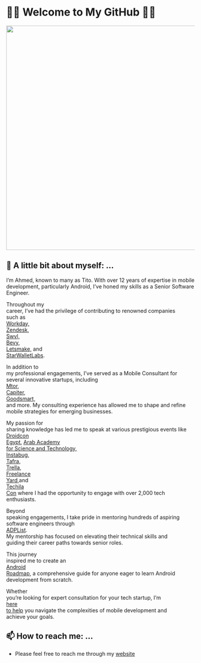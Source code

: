 # 👋🏻 Welcome to My GitHub 👋🏻

<img src="https://ahmedadeltito.com/main.png" width="600">

## 🔭 A little bit about myself: ...

I’m Ahmed, known to many as Tito. With over 12 years of expertise in mobile development, particularly Android, I’ve honed my skills as a Senior Software Engineer.

<span style="white-space: pre-wrap; margin: 14px 0px;">Throughout my career, I’ve had the privilege of contributing to renowned companies such as <a class="silk-link" href="https://www.workday.com/">Workday,</a> <a class="silk-link" href="https://www.zendesk.com/">Zendesk,</a> <a class="silk-link" href="https://www.swvl.com/">Swvl,</a> <a class="silk-link" href="https://www.bevy.com/">Bevy,</a> <a class="silk-link" href="https://www.letsmake.com/">Letsmake,</a> and <a class="silk-link" href="https://github.com/varabyte/kobweb/">StarWalletLabs</a>.</span>

<span style="white-space: pre-wrap; margin: 14px 0px;">In addition to my professional engagements, I’ve served as a Mobile Consultant for several innovative startups, including <a class="silk-link" href="https://www.mtor.co/">Mtor,</a> <a class="silk-link" href="https://www.linkedin.com/company/capiter/">Capiter,</a> <a class="silk-link" href="https://goodsmartegypt.com/portal">Goodsmart,</a> and more. My consulting experience has allowed me to shape and refine mobile strategies for emerging businesses.</span>

<span style="white-space: pre-wrap; margin: 14px 0px;">My passion for sharing knowledge has led me to speak at various prestigious events like <a class="silk-link" href="https://www.egypt.droidcon.com/program/ahmed-adel/">Droidcon Egypt,</a> <a class="silk-link" href="https://aast.edu/en/">Arab Academy for Science and Technology,</a> <a class="silk-link" href="https://www.instabug.com/">Instabug,</a> <a class="silk-link" href="https://www.facebook.com/tafraio/">Tafra,</a> <a class="silk-link" href="https://www.trella.app/">Trella,</a> <a class="silk-link" href="https://www.linkedin.com/company/freelance-yard/about/">Freelance Yard,</a>and <a class="silk-link" href="https://thestartupscene.me/MenaEcosystems/Techila-Con-A-Two-Day-Tech-Conference-With-a-Twist-Come-to-Life-This-June-12th-13th">Techila Con</a> where I had the opportunity to engage with over 2,000 tech enthusiasts.</span>

<span style="white-space: pre-wrap; margin: 14px 0px;">Beyond speaking engagements, I take pride in mentoring hundreds of aspiring software engineers through <a class="silk-link" href="https://adplist.org/mentors/ahmed-adel/">ADPList</a>. My mentorship has focused on elevating their technical skills and guiding their career paths towards senior roles.</span>

<span style="white-space: pre-wrap; margin: 14px 0px;">This journey inspired me to create an <a class="silk-link" href="https://trello.com/templates/engineering/android-developer-roadmap-fsc44tYh">Android Roadmap</a>, a comprehensive guide for anyone eager to learn Android development from scratch.</span>

<span style="white-space: pre-wrap; margin: 14px 0px 0px;">Whether you’re looking for expert consultation for your tech startup, I’m <a class="silk-link" href="https://www.ahmedadeltito.com/#contact">here to help</a> you navigate the complexities of mobile development and achieve your goals.</span>

## 📫 How to reach me: ...
- Please feel free to reach me through my [website](https://www.ahmedadeltito.com)
